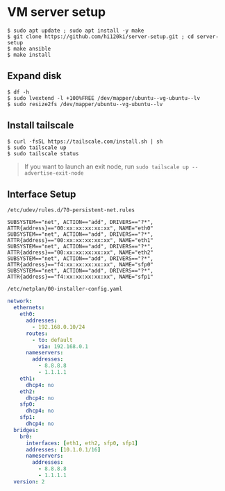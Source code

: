 # VM server setup

```
$ sudo apt update ; sudo apt install -y make
$ git clone https://github.com/hi120ki/server-setup.git ; cd server-setup
$ make ansible
$ make install
```

## Expand disk

```
$ df -h
$ sudo lvextend -l +100%FREE /dev/mapper/ubuntu--vg-ubuntu--lv
$ sudo resize2fs /dev/mapper/ubuntu--vg-ubuntu--lv
```

## Install tailscale

```
$ curl -fsSL https://tailscale.com/install.sh | sh
$ sudo tailscale up
$ sudo tailscale status
```

> If you want to launch an exit node, run `sudo tailscale up --advertise-exit-node`

## Interface Setup

`/etc/udev/rules.d/70-persistent-net.rules`

```
SUBSYSTEM=="net", ACTION=="add", DRIVERS=="?*", ATTR{address}=="00:xx:xx:xx:xx:xx", NAME="eth0"
SUBSYSTEM=="net", ACTION=="add", DRIVERS=="?*", ATTR{address}=="00:xx:xx:xx:xx:xx", NAME="eth1"
SUBSYSTEM=="net", ACTION=="add", DRIVERS=="?*", ATTR{address}=="00:xx:xx:xx:xx:xx", NAME="eth2"
SUBSYSTEM=="net", ACTION=="add", DRIVERS=="?*", ATTR{address}=="f4:xx:xx:xx:xx:xx", NAME="sfp0"
SUBSYSTEM=="net", ACTION=="add", DRIVERS=="?*", ATTR{address}=="f4:xx:xx:xx:xx:xx", NAME="sfp1"
```

`/etc/netplan/00-installer-config.yaml`

```yaml
network:
  ethernets:
    eth0:
      addresses:
        - 192.168.0.10/24
      routes:
        - to: default
          via: 192.168.0.1
      nameservers:
        addresses:
          - 8.8.8.8
          - 1.1.1.1
    eth1:
      dhcp4: no
    eth2:
      dhcp4: no
    sfp0:
      dhcp4: no
    sfp1:
      dhcp4: no
  bridges:
    br0:
      interfaces: [eth1, eth2, sfp0, sfp1]
      addresses: [10.1.0.1/16]
      nameservers:
        addresses:
          - 8.8.8.8
          - 1.1.1.1
  version: 2
```
